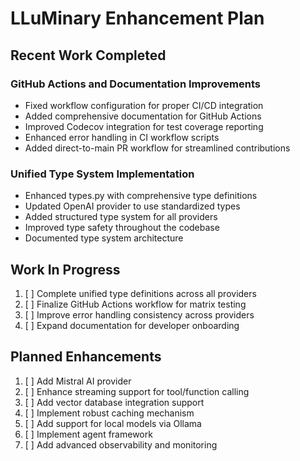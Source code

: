 # LLuMinary Enhancement Plan

## Recent Work Completed

### GitHub Actions and Documentation Improvements
- Fixed workflow configuration for proper CI/CD integration
- Added comprehensive documentation for GitHub Actions
- Improved Codecov integration for test coverage reporting
- Enhanced error handling in CI workflow scripts
- Added direct-to-main PR workflow for streamlined contributions

### Unified Type System Implementation
- Enhanced types.py with comprehensive type definitions
- Updated OpenAI provider to use standardized types
- Added structured type system for all providers
- Improved type safety throughout the codebase
- Documented type system architecture

## Work In Progress

1. [ ] Complete unified type definitions across all providers
2. [ ] Finalize GitHub Actions workflow for matrix testing
3. [ ] Improve error handling consistency across providers
4. [ ] Expand documentation for developer onboarding

## Planned Enhancements

1. [ ] Add Mistral AI provider
2. [ ] Enhance streaming support for tool/function calling
3. [ ] Add vector database integration support
4. [ ] Implement robust caching mechanism
5. [ ] Add support for local models via Ollama
6. [ ] Implement agent framework
7. [ ] Add advanced observability and monitoring